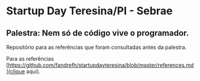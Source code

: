 # Startup Day Teresina/PI - Sebrae
## Palestra: Nem só de código vive o programador.

Repositório para as referências que foram consultadas antes da palestra.

Para as referências [https://github.com/fandrefh/startupdayteresina/blob/master/references.md](clique aqui).
